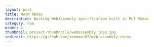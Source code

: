 ```yaml
---
layout: post
title: WASM Redex
description: Working WebAssembly specification built in PLT Redex
category: Fun
order: 1
thumbnail: project-thumbnails/webassembly_logo.jpg
redirect: https://github.com/icemoon97/web-assembly-redex
---
```


